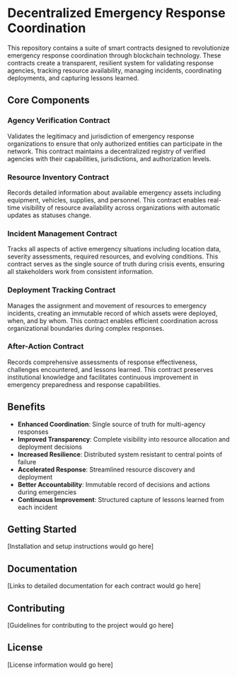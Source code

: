 # Decentralized Emergency Response Coordination

This repository contains a suite of smart contracts designed to revolutionize emergency response coordination through blockchain technology. These contracts create a transparent, resilient system for validating response agencies, tracking resource availability, managing incidents, coordinating deployments, and capturing lessons learned.

## Core Components

### Agency Verification Contract
Validates the legitimacy and jurisdiction of emergency response organizations to ensure that only authorized entities can participate in the network. This contract maintains a decentralized registry of verified agencies with their capabilities, jurisdictions, and authorization levels.

### Resource Inventory Contract
Records detailed information about available emergency assets including equipment, vehicles, supplies, and personnel. This contract enables real-time visibility of resource availability across organizations with automatic updates as statuses change.

### Incident Management Contract
Tracks all aspects of active emergency situations including location data, severity assessments, required resources, and evolving conditions. This contract serves as the single source of truth during crisis events, ensuring all stakeholders work from consistent information.

### Deployment Tracking Contract
Manages the assignment and movement of resources to emergency incidents, creating an immutable record of which assets were deployed, when, and by whom. This contract enables efficient coordination across organizational boundaries during complex responses.

### After-Action Contract
Records comprehensive assessments of response effectiveness, challenges encountered, and lessons learned. This contract preserves institutional knowledge and facilitates continuous improvement in emergency preparedness and response capabilities.

## Benefits

- **Enhanced Coordination**: Single source of truth for multi-agency responses
- **Improved Transparency**: Complete visibility into resource allocation and deployment decisions
- **Increased Resilience**: Distributed system resistant to central points of failure
- **Accelerated Response**: Streamlined resource discovery and deployment
- **Better Accountability**: Immutable record of decisions and actions during emergencies
- **Continuous Improvement**: Structured capture of lessons learned from each incident

## Getting Started

[Installation and setup instructions would go here]

## Documentation

[Links to detailed documentation for each contract would go here]

## Contributing

[Guidelines for contributing to the project would go here]

## License

[License information would go here]
